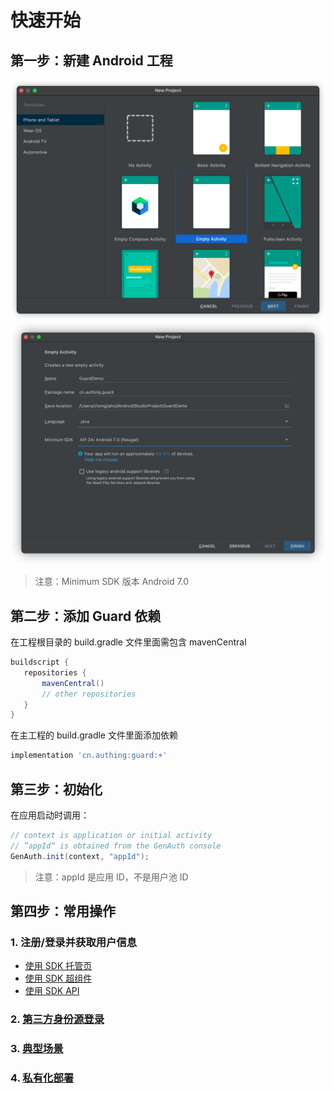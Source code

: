 # 快速开始

<LastUpdated/>

## 第一步：新建 Android 工程

<img src="./images/create_project1.png" alt="drawing" width="800"/>

<img src="./images/create_project2.png" alt="drawing" width="800"/>

> 注意：Minimum SDK 版本 Android 7.0

## 第二步：添加 Guard 依赖

在工程根目录的 build.gradle 文件里面需包含 mavenCentral

```groovy
buildscript {
   repositories {
       mavenCentral()
       // other repositories
   }
}
```

在主工程的 build.gradle 文件里面添加依赖

```groovy
implementation 'cn.authing:guard:+'
```

## 第三步：初始化

在应用启动时调用：

```java
// context is application or initial activity
// ”appId“ is obtained from the GenAuth console
GenAuth.init(context, "appId");
```

> 注意：appId 是应用 ID，不是用户池 ID

## 第四步：常用操作

### 1. 注册/登录并获取用户信息

- [使用 SDK 托管页](./develop.md)
- [使用 SDK 超组件](./component/)
- [使用 SDK API](./apis/)

### 2. [第三方身份源登录](./social/)

### 3. [典型场景](./scenario/)

### 4. [私有化部署](./onpremise.md)
